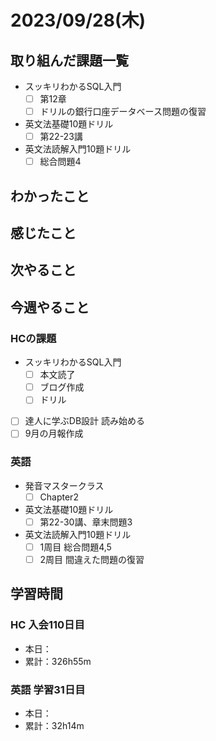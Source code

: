 # 2023/09/28(木)

## 取り組んだ課題一覧

- スッキリわかるSQL入門
  - [ ] 第12章
  - [ ] ドリルの銀行口座データベース問題の復習

- 英文法基礎10題ドリル
  - [ ] 第22-23講
- 英文法読解入門10題ドリル
  - [ ] 総合問題4

## わかったこと

## 感じたこと

## 次やること

## 今週やること

### HCの課題

- スッキリわかるSQL入門
  - [ ] 本文読了
  - [ ] ブログ作成
  - [ ] ドリル
- [ ] 達人に学ぶDB設計 読み始める
- [ ] 9月の月報作成

### 英語

- 発音マスタークラス
  - [ ] Chapter2
- 英文法基礎10題ドリル
  - [ ] 第22-30講、章末問題3
- 英文法読解入門10題ドリル
  - [ ] 1周目 総合問題4,5
  - [ ] 2周目 間違えた問題の復習

## 学習時間

### HC 入会110日目

- 本日：
- 累計：326h55m

### 英語 学習31日目

- 本日：
- 累計：32h14m
